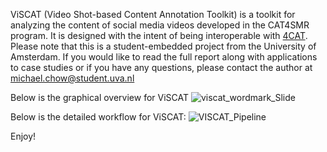 
ViSCAT (Video Shot-based Content Annotation Toolkit) is a toolkit for analyzing the content of social media videos developed in the CAT4SMR program. It is designed with the intent of being interoperable with [4CAT](https://github.com/digitalmethodsinitiative/4cat). Please note that this is a student-embedded project from the University of Amsterdam. If you would like to read the full report along with applications to case studies or if you have any questions, please contact the author at michael.chow@student.uva.nl

Below is the graphical overview for ViSCAT
![viscat_wordmark_Slide](https://github.com/user-attachments/assets/80a1d033-c1b2-40f8-9581-f1af8c7e0333)


Below is the detailed workflow for ViSCAT:
![VISCAT_Pipeline](https://github.com/user-attachments/assets/7110c8af-304d-40f5-84d9-9a3bb78cff24)

Enjoy!
